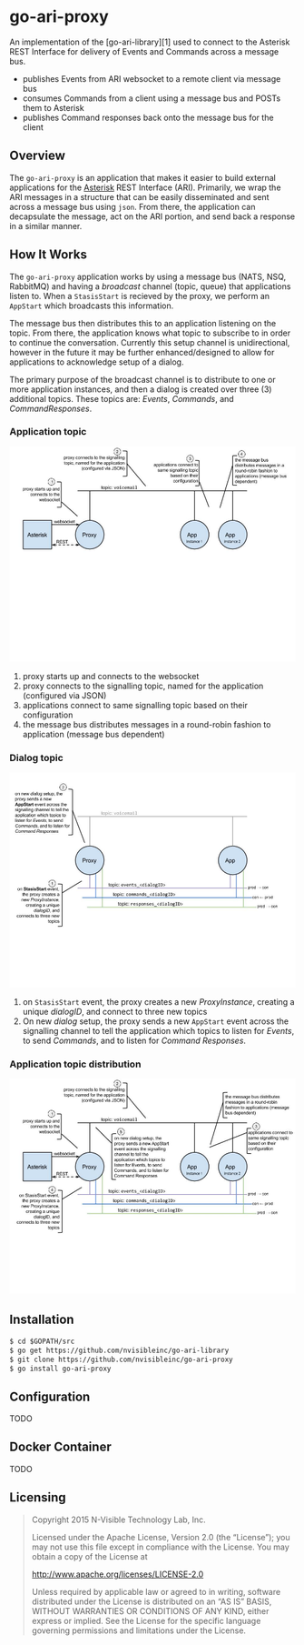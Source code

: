 go-ari-proxy
============
An implementation of the [go-ari-library][1] used to connect to the Asterisk
REST Interface for delivery of Events and Commands across a message bus.

* publishes Events from ARI websocket to a remote client via message bus
* consumes Commands from a client using a message bus and POSTs them to Asterisk
* publishes Command responses back onto the message bus for the client

## Overview
The `go-ari-proxy` is an application that makes it easier to build external applications for the [Asterisk](http://github.com/asterisk) REST Interface (ARI). Primarily, we wrap the ARI messages in a structure that can be easily disseminated and sent across a message bus using `json`. From there, the application can decapsulate the message, act on the ARI portion, and send back a response in a similar manner.

## How It Works

The `go-ari-proxy` application works by using a message bus (NATS, NSQ, RabbitMQ) and having a _broadcast_ channel (topic, queue) that applications listen to. When a `StasisStart` is recieved by the proxy, we perform an `AppStart` which broadcasts this information.

The message bus then distributes this to an application listening on the topic. From there, the application knows what topic to subscribe to in order to continue the conversation. Currently this setup channel is unidirectional, however in the future it may be further enhanced/designed to allow for applications to acknowledge setup of a dialog.

The primary purpose of the broadcast channel is to distribute to one or more application instances, and then a dialog is created over three (3) additional topics. These topics are: *Events*, *Commands*, and *CommandResponses*.

### Application topic
![Application Topic](docs/images/app-topic.jpg "Application Topic")

1. proxy starts up and connects to the websocket
2. proxy connects to the signalling topic, named for the application (configured via JSON)
3. applications connect to same signalling topic based on their configuration
4. the message bus distributes messages in a round-robin fashion to application (message bus dependent)

### Dialog topic
![Dialog Topic](docs/images/dialog-topics.jpg "Application Topic")

1. on `StasisStart` event, the proxy creates a new _ProxyInstance_, creating a unique _dialogID_, and connect to three new topics
2. On new _dialog_ setup, the proxy sends a new `AppStart` event across the signalling channel to tell the application which topics to listen for _Events_, to send _Commands_, and to listen for _Command Responses_.

### Application topic distribution
![Application Topic Distribution](docs/images/application-topic-distribution.jpg "Application Topic Distribution")

## Installation
```
$ cd $GOPATH/src
$ go get https://github.com/nvisibleinc/go-ari-library
$ git clone https://github.com/nvisibleinc/go-ari-proxy
$ go install go-ari-proxy
```

## Configuration
TODO

## Docker Container
TODO

## Licensing
> Copyright 2015 N-Visible Technology Lab, Inc.
> 
> Licensed under the Apache License, Version 2.0 (the “License”); you may not
> use this file except in compliance with the License. You may obtain a copy
> of the License at
> 
> http://www.apache.org/licenses/LICENSE-2.0
> 
> Unless required by applicable law or agreed to in writing, software distributed
> under the License is distributed on an “AS IS” BASIS, WITHOUT WARRANTIES OR
> CONDITIONS OF ANY KIND, either express or implied. See the License for the
> specific language governing permissions and limitations under the License.

